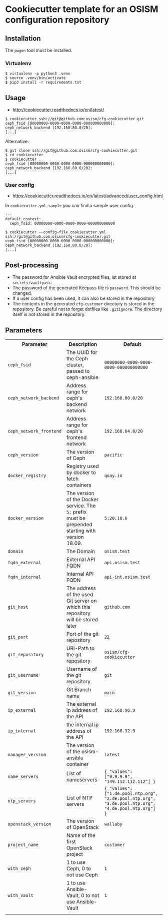 # Cookiecutter template for an OSISM configuration repository

## Installation

The `pwgen` tool must be installed.

### Virtualenv

```
$ virtualenv -p python3 .venv
$ source .venv/bin/activate
$ pip3 install -r requirements.txt
```


## Usage

* http://cookiecutter.readthedocs.io/en/latest/

```
$ cookiecutter ssh://git@github.com:osism/cfg-cookiecutter.git
ceph_fsid [00000000-0000-0000-0000-000000000000]:
ceph_network_backend [192.168.80.0/20]:
[...]
```

Alternative:

```
$ git clone ssh://git@github.com:osism/cfg-cookiecutter.git
$ cd cookiecutter
$ cookiecutter .
ceph_fsid [00000000-0000-0000-0000-000000000000]:
ceph_network_backend [192.168.80.0/20]:
[...]
```

### User config

* https://cookiecutter.readthedocs.io/en/latest/advanced/user_config.html

In ``cookiecutter.yml.sample`` you can find a sample user config.

```
---
default_context:
  ceph_fsid: 00000000-0000-0000-0000-000000000000
```

```
$ cookiecutter --config-file cookiecutter.yml ssh://git@github.com:osism/cfg-cookiecutter.git
ceph_fsid [00000000-0000-0000-0000-000000000000]:
ceph_network_backend [192.168.80.0/20]:
[...]
```

## Post-processing

* The password for Ansible Vault encrypted files, ist stored at ``secrets/vaultpass``.
* The password of the generated Keepass file is ``password``. This should be changed.
* If a user config has been used, it can also be stored in the repository
* The contents in the generated ``cfg-customer`` directory is stored in the repository.
  Be careful not to forget dotfiles like ``.gitignore``. The directory itself is not
  stored in the repository.

## Parameters

<table>
  <tr>
    <th>Parameter</th>
    <th>Description</th>
    <th>Default</th>
  </tr>
  <tr>
    <td><code>ceph_fsid</code></td>
    <td>The UUID for the Ceph cluster, passed to ceph-ansible</td>
    <td><code>00000000-0000-0000-0000-000000000000</code></td>
  </tr>
  <tr>
    <td><code>ceph_network_backend</code></td>
    <td>Address range for ceph's backend network</td>
    <td><code>192.168.80.0/20</code></td>
  </tr>
  <tr>
    <td><code>ceph_network_frontend</code></td>
    <td>Address range for ceph's frontend network</td>
    <td><code>192.168.64.0/20</code></td>
  </tr>
  <tr>
    <td><code>ceph_version</code></td>
    <td>The version of Ceph</td>
    <td><code>pacific</code></td>
  </tr>
  <tr>
    <td><code>docker_registry</code></td>
    <td>Registry used by docker to fetch containers</td>
    <td><code>quay.io</code></td>
  </tr>
  <tr>
    <td><code>docker_version</code></td>
    <td>The version of the Docker service. The <code>5:</code> prefix must be prepended starting with version 18.09.</td>
    <td><code>5:20.10.6</code></td>
  </tr>
  <tr>
    <td><code>domain</code></td>
    <td>The Domain</td>
    <td><code>osism.test</code></td>
  </tr>
  <tr>
    <td><code>fqdn_external</code></td>
    <td>External API FQDN</td>
    <td><code>api.osism.test</code></td>
  </tr>
  <tr>
    <td><code>fqdn_internal</code></td>
    <td>Internal API FQDN</td>
    <td><code>api-int.osism.test</code></td>
  </tr>
  <tr>
    <td><code>git_host</code></td>
    <td>The address of the used Git server on which this repository will be stored later</td>
    <td><code>github.com</code></td>
  </tr>
  <tr>
    <td><code>git_port</code></td>
    <td>Port of the git repository</td>
    <td><code>22</code></td>
  </tr>
  <tr>
    <td><code>git_repository</code></td>
    <td>URI-Path to the git repository</td>
    <td><code>osism/cfg-cookiecutter</code></td>
  </tr>
  <tr>
    <td><code>git_username</code></td>
    <td>Username of the git repository</td>
    <td><code>git</code></td>
  </tr>
  <tr>
    <td><code>git_version</code></td>
    <td>Git Branch name</td>
    <td><code>main</code></td>
  </tr>
  <tr>
    <td><code>ip_external</code></td>
    <td>The external ip address of the API</td>
    <td><code>192.168.96.9</code></td>
  </tr>
  <tr>
    <td><code>ip_internal</code></td>
    <td>the internal ip address of the API</td>
    <td><code>192.168.32.9</code></td>
  </tr>
  <tr>
    <td><code>manager_version</code></td>
    <td>The version of the osism-ansible container</td>
    <td><code>latest</code></td>
  </tr>
  <tr>
    <td><code>name_servers</code></td>
    <td>List of nameservers</td>
    <td><code>{ "values": ["9.9.9.9", "149.112.112.112"] }</code></td>
  </tr>
  <tr>
    <td><code>ntp_servers</code></td>
    <td>List of NTP servers</td>
    <td><code>{ "values": ["1.de.pool.ntp.org", "2.de.pool.ntp.org", "3.de.pool.ntp.org", "4.de.pool.ntp.org"] }</code></td>
  </tr>
  <tr>
    <td><code>openstack_version</code></td>
    <td>The version of OpenStack</td>
    <td><code>wallaby</code></td>
  </tr>
  <tr>
    <td><code>project_name</code></td>
    <td>Name of the first OpenStack project</td>
    <td><code>customer</code></td>
  </tr>
  <tr>
    <td><code>with_ceph</code></td>
    <td>1 to use Ceph, 0 to not use Ceph</td>
    <td><code>1</code></td>
  </tr>
  <tr>
    <td><code>with_vault</code></td>
    <td>1 to use Ansible-Vault, 0 to not use Ansible-Vault</td>
    <td><code>1</code></td>
  </tr>
  <tr>
    <td></td>
    <td></td>
    <td><code></code></td>
  </tr>
</table>
